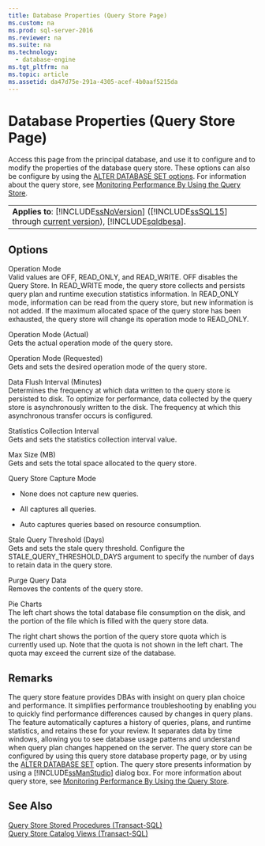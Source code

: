 ```yaml
---
title: Database Properties (Query Store Page)
ms.custom: na
ms.prod: sql-server-2016
ms.reviewer: na
ms.suite: na
ms.technology: 
  - database-engine
ms.tgt_pltfrm: na
ms.topic: article
ms.assetid: da47d75e-291a-4305-acef-4b0aaf5215da
---
```

# Database Properties (Query Store Page)
  Access this page from the principal database, and use it to configure and to modify the properties of the database query store. These options can also be configure by using the [ALTER DATABASE SET options](../Topic/ALTER%20DATABASE%20SET%20Options%20\(Transact-SQL\).md). For information about the query store, see [Monitoring Performance By Using the Query Store](../../Topics/TopicNameNotContainA/Monitoring-Performance-By-Using-the-Query-Store.md).  
  
||  
|-|  
|**Applies to**: [!INCLUDE[ssNoVersion](../../Token/Other/ssNoVersion_md.md)] \([!INCLUDE[ssSQL15](../../Token/Other/ssSQL15_md.md)] through [current version](http://go.microsoft.com/fwlink/p/?LinkId=299658)\), [!INCLUDE[sqldbesa](../../Token/Other/sqldbesa_md.md)].|  
  
## Options  
 Operation Mode  
 Valid values are OFF, READ\_ONLY, and READ\_WRITE. OFF disables the Query Store. In READ\_WRITE mode, the query store collects and persists query plan and runtime execution statistics information. In READ\_ONLY mode, information can be read from the query store, but new information is not added. If the maximum allocated space of the query store has been exhausted, the query store will change its operation mode to READ\_ONLY.  
  
 Operation Mode \(Actual\)  
 Gets the actual operation mode of the query store.  
  
 Operation Mode \(Requested\)  
 Gets and sets the desired operation mode of the query store.  
  
 Data Flush Interval \(Minutes\)  
 Determines the frequency at which data written to the query store is persisted to disk. To optimize for performance, data collected by the query store is asynchronously written to the disk. The frequency at which this asynchronous transfer occurs is configured.  
  
 Statistics Collection Interval  
 Gets and sets the statistics collection interval value.  
  
 Max Size \(MB\)  
 Gets and sets the total space allocated to the query store.  
  
 Query Store Capture Mode  
 -   None does not capture new queries.  
  
-   All captures all queries.  
  
-   Auto captures queries based on resource consumption.  
  
 Stale Query Threshold \(Days\)  
 Gets and sets the stale query threshold. Configure the STALE\_QUERY\_THRESHOLD\_DAYS argument to specify the number of days to retain data in the query store.  
  
 Purge Query Data  
 Removes the contents of the query store.  
  
 Pie Charts  
 The left chart shows the total database file consumption on the disk, and the portion of the file which is filled with the query store data.  
  
 The right chart shows the portion of the query store quota which is currently used up. Note that the quota is not shown in the left chart. The quota may exceed the current size of the database.  
  
## Remarks  
 The query store feature provides DBAs with insight on query plan choice and performance. It simplifies performance troubleshooting by enabling you to quickly find performance differences caused by changes in query plans. The feature automatically captures a history of queries, plans, and runtime statistics, and retains these for your review. It separates data by time windows, allowing you to see database usage patterns and understand when query plan changes happened on the server. The query store can be configured by using this query store database property page, or by using the [ALTER DATABASE SET](../Topic/ALTER%20DATABASE%20SET%20Options%20\(Transact-SQL\).md) option. The query store presents information by using a [!INCLUDE[ssManStudio](../../Token/Other/ssManStudio_md.md)] dialog box. For more information about query store, see [Monitoring Performance By Using the Query Store](../../Topics/TopicNameNotContainA/Monitoring-Performance-By-Using-the-Query-Store.md).  
  
## See Also  
 [Query Store Stored Procedures &#40;Transact-SQL&#41;](../Topic/Query%20Store%20Stored%20Procedures%20\(Transact-SQL\).md)   
 [Query Store Catalog Views &#40;Transact-SQL&#41;](../Topic/Query%20Store%20Catalog%20Views%20\(Transact-SQL\).md)  
  
  